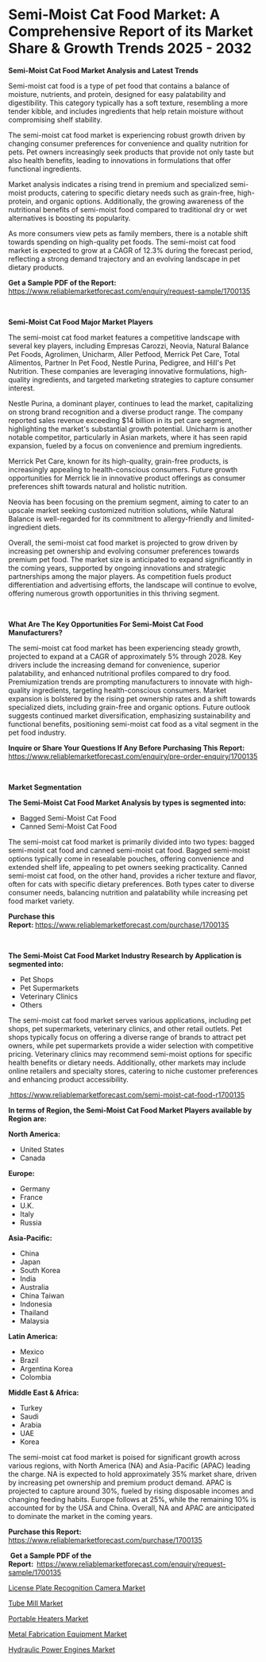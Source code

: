 <p><h1>Semi-Moist Cat Food Market: A Comprehensive Report of its Market Share & Growth Trends 2025 - 2032</h1></p><p><strong>Semi-Moist Cat Food Market Analysis and Latest Trends</strong></p>
<p><p>Semi-moist cat food is a type of pet food that contains a balance of moisture, nutrients, and protein, designed for easy palatability and digestibility. This category typically has a soft texture, resembling a more tender kibble, and includes ingredients that help retain moisture without compromising shelf stability. </p><p>The semi-moist cat food market is experiencing robust growth driven by changing consumer preferences for convenience and quality nutrition for pets. Pet owners increasingly seek products that provide not only taste but also health benefits, leading to innovations in formulations that offer functional ingredients. </p><p>Market analysis indicates a rising trend in premium and specialized semi-moist products, catering to specific dietary needs such as grain-free, high-protein, and organic options. Additionally, the growing awareness of the nutritional benefits of semi-moist food compared to traditional dry or wet alternatives is boosting its popularity. </p><p>As more consumers view pets as family members, there is a notable shift towards spending on high-quality pet foods. The semi-moist cat food market is expected to grow at a CAGR of 12.3% during the forecast period, reflecting a strong demand trajectory and an evolving landscape in pet dietary products.</p></p>
<p><strong>Get a Sample PDF of the Report:&nbsp;</strong> <a href="https://www.reliablemarketforecast.com/enquiry/request-sample/1700135?utm_campaign=3208&utm_medium=2&utm_source=Github&utm_content=ia&utm_term=27032025&utm_id=semi-moist-cat-food">https://www.reliablemarketforecast.com/enquiry/request-sample/1700135</a></p>
<p>&nbsp;</p>
<p><strong>Semi-Moist Cat Food Major Market Players</strong></p>
<p><p>The semi-moist cat food market features a competitive landscape with several key players, including Empresas Carozzi, Neovia, Natural Balance Pet Foods, Agrolimen, Unicharm, Aller Petfood, Merrick Pet Care, Total Alimentos, Partner In Pet Food, Nestle Purina, Pedigree, and Hill's Pet Nutrition. These companies are leveraging innovative formulations, high-quality ingredients, and targeted marketing strategies to capture consumer interest.</p><p>Nestle Purina, a dominant player, continues to lead the market, capitalizing on strong brand recognition and a diverse product range. The company reported sales revenue exceeding $14 billion in its pet care segment, highlighting the market's substantial growth potential. Unicharm is another notable competitor, particularly in Asian markets, where it has seen rapid expansion, fueled by a focus on convenience and premium ingredients.</p><p>Merrick Pet Care, known for its high-quality, grain-free products, is increasingly appealing to health-conscious consumers. Future growth opportunities for Merrick lie in innovative product offerings as consumer preferences shift towards natural and holistic nutrition. </p><p>Neovia has been focusing on the premium segment, aiming to cater to an upscale market seeking customized nutrition solutions, while Natural Balance is well-regarded for its commitment to allergy-friendly and limited-ingredient diets.</p><p>Overall, the semi-moist cat food market is projected to grow driven by increasing pet ownership and evolving consumer preferences towards premium pet food. The market size is anticipated to expand significantly in the coming years, supported by ongoing innovations and strategic partnerships among the major players. As competition fuels product differentiation and advertising efforts, the landscape will continue to evolve, offering numerous growth opportunities in this thriving segment.</p></p>
<p>&nbsp;</p>
<p><strong>What Are The Key Opportunities For Semi-Moist Cat Food Manufacturers?</strong></p>
<p><p>The semi-moist cat food market has been experiencing steady growth, projected to expand at a CAGR of approximately 5% through 2028. Key drivers include the increasing demand for convenience, superior palatability, and enhanced nutritional profiles compared to dry food. Premiumization trends are prompting manufacturers to innovate with high-quality ingredients, targeting health-conscious consumers. Market expansion is bolstered by the rising pet ownership rates and a shift towards specialized diets, including grain-free and organic options. Future outlook suggests continued market diversification, emphasizing sustainability and functional benefits, positioning semi-moist cat food as a vital segment in the pet food industry.</p></p>
<p><strong>Inquire or Share Your Questions If Any Before Purchasing This Report:</strong> <a href="https://www.reliablemarketforecast.com/enquiry/pre-order-enquiry/1700135?utm_campaign=3208&utm_medium=2&utm_source=Github&utm_content=ia&utm_term=27032025&utm_id=semi-moist-cat-food">https://www.reliablemarketforecast.com/enquiry/pre-order-enquiry/1700135</a></p>
<p>&nbsp;</p>
<p><strong>Market Segmentation</strong></p>
<p><strong>The Semi-Moist Cat Food Market Analysis by types is segmented into:</strong></p>
<p><ul><li>Bagged Semi-Moist Cat Food</li><li>Canned Semi-Moist Cat Food</li></ul></p>
<p><p>The semi-moist cat food market is primarily divided into two types: bagged semi-moist cat food and canned semi-moist cat food. Bagged semi-moist options typically come in resealable pouches, offering convenience and extended shelf life, appealing to pet owners seeking practicality. Canned semi-moist cat food, on the other hand, provides a richer texture and flavor, often for cats with specific dietary preferences. Both types cater to diverse consumer needs, balancing nutrition and palatability while increasing pet food market variety.</p></p>
<p><strong>Purchase this Report:&nbsp;</strong><a href="https://www.reliablemarketforecast.com/purchase/1700135?utm_campaign=3208&utm_medium=2&utm_source=Github&utm_content=ia&utm_term=27032025&utm_id=semi-moist-cat-food">https://www.reliablemarketforecast.com/purchase/1700135</a></p>
<p>&nbsp;</p>
<p><strong>The Semi-Moist Cat Food Market Industry Research by Application is segmented into:</strong></p>
<p><ul><li>Pet Shops</li><li>Pet Supermarkets</li><li>Veterinary Clinics</li><li>Others</li></ul></p>
<p><p>The semi-moist cat food market serves various applications, including pet shops, pet supermarkets, veterinary clinics, and other retail outlets. Pet shops typically focus on offering a diverse range of brands to attract pet owners, while pet supermarkets provide a wider selection with competitive pricing. Veterinary clinics may recommend semi-moist options for specific health benefits or dietary needs. Additionally, other markets may include online retailers and specialty stores, catering to niche customer preferences and enhancing product accessibility.</p></p>
<p><a href="https://www.reliablemarketforecast.com/semi-moist-cat-food-r1700135?utm_campaign=3208&utm_medium=2&utm_source=Github&utm_content=ia&utm_term=27032025&utm_id=semi-moist-cat-food">&nbsp;https://www.reliablemarketforecast.com/semi-moist-cat-food-r1700135</a></p>
<p><strong>In terms of Region, the Semi-Moist Cat Food Market Players available by Region are:</strong></p>
<p>
    <p> <strong> North America: </strong>
        <ul>
            <li>United States</li>
            <li>Canada</li>
        </ul>
        </p> 
    <p> <strong> Europe: </strong>
        <ul>
            <li>Germany</li>
            <li>France</li>
            <li>U.K.</li>
            <li>Italy</li>
            <li>Russia</li>
        </ul>
        </p> 
    <p> <strong> Asia-Pacific: </strong>
        <ul>
            <li>China</li>
            <li>Japan</li>
            <li>South Korea</li>
            <li>India</li>
            <li>Australia</li>
            <li>China Taiwan</li>
            <li>Indonesia</li>
            <li>Thailand</li>
            <li>Malaysia</li>
        </ul>
        </p> 
    <p> <strong> Latin America: </strong>
        <ul>
            <li>Mexico</li>
            <li>Brazil</li>
            <li>Argentina Korea</li>
            <li>Colombia</li>
        </ul>
        </p> 
    <p> <strong> Middle East & Africa: </strong>
        <ul>
            <li>Turkey</li>
            <li>Saudi</li>
            <li>Arabia</li>
            <li>UAE</li>
            <li>Korea</li>
        </ul>
    </p>
    </p>
<p><p>The semi-moist cat food market is poised for significant growth across various regions, with North America (NA) and Asia-Pacific (APAC) leading the charge. NA is expected to hold approximately 35% market share, driven by increasing pet ownership and premium product demand. APAC is projected to capture around 30%, fueled by rising disposable incomes and changing feeding habits. Europe follows at 25%, while the remaining 10% is accounted for by the USA and China. Overall, NA and APAC are anticipated to dominate the market in the coming years.</p></p>
<p><strong>Purchase this Report: </strong><a href="https://www.reliablemarketforecast.com/purchase/1700135?utm_campaign=3208&utm_medium=2&utm_source=Github&utm_content=ia&utm_term=27032025&utm_id=semi-moist-cat-food">https://www.reliablemarketforecast.com/purchase/1700135</a></p>
<p>&nbsp;<strong>Get a Sample PDF of the Report:&nbsp;&nbsp;</strong><a href="https://www.reliablemarketforecast.com/enquiry/request-sample/1700135?utm_campaign=3208&utm_medium=2&utm_source=Github&utm_content=ia&utm_term=27032025&utm_id=semi-moist-cat-food">https://www.reliablemarketforecast.com/enquiry/request-sample/1700135</a></p>
<p><strong></strong></p>
<p><p><a href="https://www.linkedin.com/pulse/comprehensive-review-license-plate-recognition-camera-market-size-qlasf?utm_campaign=3208&utm_medium=2&utm_source=Github&utm_content=ia&utm_term=27032025&utm_id=semi-moist-cat-food">License Plate Recognition Camera Market</a></p><p><a href="https://www.linkedin.com/pulse/projected-revenue-market-growth-tube-mill-industry-129-cagr-bjkuf?utm_campaign=3208&utm_medium=2&utm_source=Github&utm_content=ia&utm_term=27032025&utm_id=semi-moist-cat-food">Tube Mill Market</a></p><p><a href="https://www.linkedin.com/pulse/revenue-projections-portable-heaters-market-102-cagr-from-8xqef?utm_campaign=3208&utm_medium=2&utm_source=Github&utm_content=ia&utm_term=27032025&utm_id=semi-moist-cat-food">Portable Heaters Market</a></p><p><a href="https://www.linkedin.com/pulse/navigating-global-metal-fabrication-equipment-market-landscape-xgmjf?utm_campaign=3208&utm_medium=2&utm_source=Github&utm_content=ia&utm_term=27032025&utm_id=semi-moist-cat-food">Metal Fabrication Equipment Market</a></p><p><a href="https://www.linkedin.com/pulse/evaluating-hydraulic-power-engines-market-2025-2032-trends-0sjqc?utm_campaign=3208&utm_medium=2&utm_source=Github&utm_content=ia&utm_term=27032025&utm_id=semi-moist-cat-food">Hydraulic Power Engines Market</a></p></p>